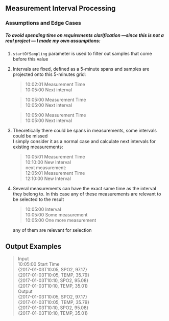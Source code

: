 
## Measurement Interval Processing

### Assumptions and Edge Cases

##### To avoid spending time on requirements clarification —since this is not a real project — I made my own assumptions:

1. `startOfSampling` parameter is used to filter out samples that come before this value

2. Intervals are fixed, defined as a 5-minute spans and samples are projected onto this 5-minutes grid:
   > 10:02:01 Measurement Time<br>
   > 10:05:00 Next interval<br>

   > 10:05:00 Measurement Time<br>
   > 10:05:00 Next interval<br>

   > 10:05:00 Measurement Time<br>
   > 10:05:00 Next interval<br>

3. Theoretically there could be spans in measurements, some intervals could be missed  
   I simply consider it as a normal case and calculate next intervals for existing measurements:<br>

   > 10:05:01 Measurement Time<br>
   > 10:10:00 New Interval<br>
   > next measurement: <br>
   > 12:05:01 Measurement Time<br>
   > 12:10:00 New Interval<br>
4. Several measurements can have the exact same time as the interval they belong to. 
   In this case any of these measurements are relevant to be selected to the result

   > 10:05:00 Interval<br>
   > 10:05:00 Some measurement<br>
   > 10:05:00 One more measurement<br>

   any of them are relevant for selection
## Output Examples

> Input<br>
10:05:00 Start Time<br>
{2017-01-03T10:05, SPO2, 97.17}<br>
{2017-01-03T10:05, TEMP, 35.79}<br>
{2017-01-03T10:10, SPO2, 95.08}<br>
{2017-01-03T10:10, TEMP, 35.01}<br>
Output <br>
{2017-01-03T10:05, SPO2, 97.17}<br>
{2017-01-03T10:05, TEMP, 35.79}<br>
{2017-01-03T10:10, SPO2, 95.08}<br>
{2017-01-03T10:10, TEMP, 35.01}<br>

